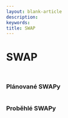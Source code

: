 ```yaml
---
layout: blank-article
description: 
keywords: 
title: SWAP
---
```


<div class="pce-hero pce-hero--entry">
    <div class="pce-hero__content">
        <h1 class="c-page-title">SWAP</h1>
        <h2 class="t-h4-alt"></h2>
    </div>
</div>
<div class="row o-section-block c-emphasized-text">
    <div class="medium-12 large-12 columns">
        <section class="o-section">
            <div class="o-secion-header o-section-header--bordered">
                <h3 class="o-section__heading t-h4-super">Plánované SWAPy</h3>
            </div>
            <div class="u-1margin--top">
                <ul>                      
                </ul>
            </div>
        </section>
    </div>
    <div class="medium-12 large-12 columns">
        <section class="o-section">
            <div class="o-secion-header o-section-header--bordered">
                <h3 class="o-section__heading t-h4-super">Proběhlé SWAPy</h3>
            </div>
            <div class="u-1margin--top">
              <ul>
              </ul>
            </div>
